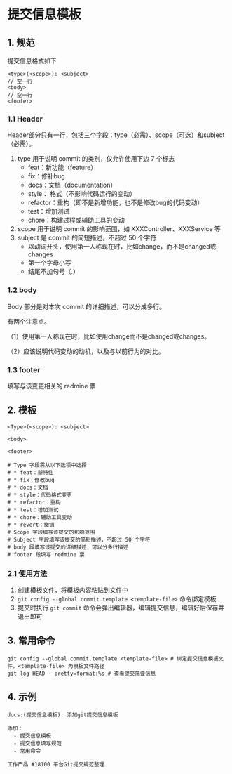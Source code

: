 # 提交信息模板

## 1. 规范

提交信息格式如下

```
<type>(<scope>): <subject>
// 空一行
<body>
// 空一行
<footer>
```

### 1.1 Header

Header部分只有一行，包括三个字段：type（必需）、scope（可选）和subject（必需）。

1. type 用于说明 commit 的类别，仅允许使用下边 7 个标志
    - feat：新功能（feature）
    - fix：修补bug
    - docs：文档（documentation）
    - style： 格式（不影响代码运行的变动）
    - refactor：重构（即不是新增功能，也不是修改bug的代码变动）
    - test：增加测试
    - chore：构建过程或辅助工具的变动
2. scope 用于说明 commit 的影响范围，如 XXXController、XXXService 等
3. subject 是 commit 的简短描述，不超过 50 个字符
    - 以动词开头，使用第一人称现在时，比如change，而不是changed或changes
    - 第一个字母小写
    - 结尾不加句号（.）

### 1.2 body

Body 部分是对本次 commit 的详细描述，可以分成多行。

有两个注意点。

（1）使用第一人称现在时，比如使用change而不是changed或changes。

（2）应该说明代码变动的动机，以及与以前行为的对比。

### 1.3 footer

填写与该变更相关的 redmine 票

## 2. 模板

```
<Type>(<scope>): <subject>

<body>

<footer>

# Type 字段需从以下选项中选择
# * feat：新特性
# * fix：修改bug
# * docs：文档
# * style：代码格式变更
# * refactor：重构
# * test：增加测试
# * chore：辅助工具变动
# * revert：撤销
# Scope 字段填写该提交的影响范围
# Subject 字段填写该提交的简短描述，不超过 50 个字符
# body 段填写该提交的详细描述，可以分多行描述
# footer 段填写 redmine 票
```

### 2.1 使用方法

1. 创建模板文件，将模板内容粘贴到文件中
2. ``git config --global commit.template <template-file>`` 命令绑定模板
3. 提交时执行 ``git commit`` 命令会弹出编辑器，编辑提交信息，编辑好后保存并退出即可

## 3. 常用命令

```shell
git config --global commit.template <template-file> # 绑定提交信息模板文件，<template-file> 为模板文件路径
git log HEAD --pretty=format:%s # 查看提交简要信息
```

## 4. 示例

```
docs:(提交信息模板): 添加git提交信息模板

添加：
  - 提交信息模板
  - 提交信息填写规范
  - 常用命令

工作产品 #18100 平台Git提交规范整理
```